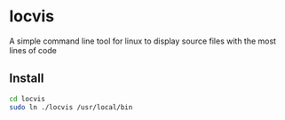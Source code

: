 # locvis
A simple command line tool for linux to display source files with the most lines of code

## Install
```sh
cd locvis
sudo ln ./locvis /usr/local/bin
```

